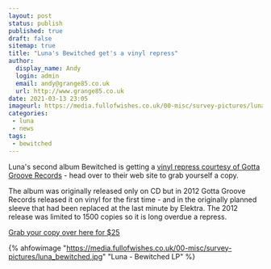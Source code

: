 ```yaml
---
layout: post
status: publish
published: true
draft: false
sitemap: true
title: "Luna's Bewitched get's a vinyl repress"
author:
  display_name: Andy
  login: admin
  email: andy@grange85.co.uk
  url: http://www.grange85.co.uk
date: 2021-03-13 23:05
imageurl: https://media.fullofwishes.co.uk/00-misc/survey-pictures/luna_bewitched.jpg
categories:
 - luna
 - news
tags:
 - bewitched
---
```

Luna's second album Bewitched is getting a [vinyl repress courtesy of Gotta Groove Records](https://www.gottagroovestore.com/product/luna-bewitched-ggr-exclusive/) - head over to their web site to grab yourself a copy.

The album was originally released only on CD but in 2012 Gotta Groove Records released it on vinyl for the first time - and in the originally planned sleeve that had been replaced at the last minute by Elektra. The 2012 release was limited to 1500 copies so it is long overdue a repress.

[Grab your copy over here for $25](https://www.gottagroovestore.com/product/luna-bewitched-ggr-exclusive/)

{% ahfowimage "https://media.fullofwishes.co.uk/00-misc/survey-pictures/luna_bewitched.jpg" "Luna - Bewitched LP" %}